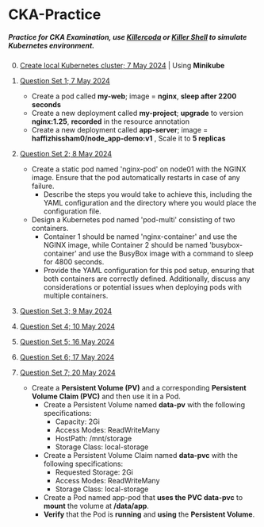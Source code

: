 # CKA-Practice
##### Practice for CKA Examination, use [Killercoda](https://killercoda.com/) or [Killer Shell](https://killer.sh/) to simulate Kubernetes environment. 

0. [Create local Kubernetes cluster; 7 May 2024](https://github.com/haffizhissham/CKA-Practice/tree/main/0.%20Kubernetes%20First%20Practice) | Using **Minikube**

1. [Question Set 1; 7 May 2024](https://github.com/haffizhissham/CKA-Practice/tree/main/1.%20Kubernetes%20Test%20Questions%20%E2%80%93%201)
    *   Create a pod called **my-web**; image = **nginx**, **sleep after 2200 seconds**
    *   Create a new deployment called **my-project**; **upgrade** to version **nginx:1.25**, **recorded** in the resource annotation
    *   Create a new deployment called **app-server**; image = **haffizhissham0/node_app-demo:v1** , Scale it to **5 replicas**
   

2. [Question Set 2; 8 May 2024](https://github.com/haffizhissham/CKA-Practice/tree/main/2.%20Kubernetes%20Test%20Questions%20%E2%80%93%202)
   * Create a static pod named 'nginx-pod' on node01 with the NGINX image. 
Ensure that the pod automatically restarts in case of any failure. 
        * Describe the steps you would take to achieve this, including the YAML configuration and the directory where you would place the configuration file.
   * Design a Kubernetes pod named 'pod-multi' consisting of two containers.
        * Container 1 should be named 'nginx-container' and use the NGINX image, while Container 2 should be named 'busybox-container' and use the BusyBox image with a command to sleep for 4800 seconds. 
        * Provide the YAML configuration for this pod setup, ensuring that both containers are correctly defined. Additionally, discuss any considerations or potential issues when deploying pods with multiple containers.

1. [Question Set 3; 9 May 2024](https://github.com/haffizhissham/CKA-Practice/tree/main/3.%20Kubernetes%20Test%20Questions%20%E2%80%93%203)

2. [Question Set 4; 10 May 2024](https://github.com/haffizhissham/CKA-Practice/tree/main/4.%20Kubernetes%20Test%20Questions%20%E2%80%93%204)

3. [Question Set 5; 16 May 2024](https://github.com/haffizhissham/)

4. [Question Set 6; 17 May 2024](https://github.com/haffizhissham/)

5. [Question Set 7; 20 May 2024](https://github.com/haffizhissham/)
    * Create a **Persistent Volume (PV)** and a corresponding **Persistent Volume Claim (PVC)** and then use it in a Pod.
      * Create a Persistent Volume named **data-pv** with the following specifications:
        * Capacity: 2Gi
        * Access Modes: ReadWriteMany
        * HostPath: /mnt/storage
        * Storage Class: local-storage
      * Create a Persistent Volume Claim named **data-pvc** with the following specifications:
        * Requested Storage: 2Gi
        * Access Modes: ReadWriteMany
        * Storage Class: local-storage
      * Create a Pod named app-pod that **uses the PVC data-pvc** to **mount** the volume at **/data/app**.
      * **Verify** that the Pod is **running** and **using** the **Persistent Volume**.

